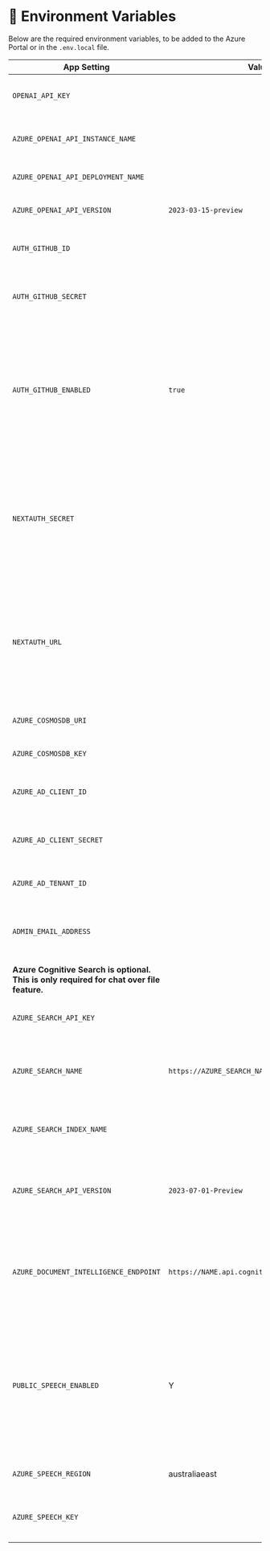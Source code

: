 # 🔑 Environment Variables

Below are the required environment variables, to be added to the Azure Portal or in the `.env.local` file.

| App Setting                                                                               | Value                                          | Note                                                                                                                                      |
|-------------------------------------------------------------------------------------------| ---------------------------------------------- | ----------------------------------------------------------------------------------------------------------------------------------------- |
| `OPENAI_API_KEY`                                                                          |                                                | API keys of your Azure OpenAI resource                                                                                                    |
| `AZURE_OPENAI_API_INSTANCE_NAME`                                                          |                                                | the name of your Azure OpenAI resource                                                                                                    |
| `AZURE_OPENAI_API_DEPLOYMENT_NAME`                                                        |                                                | The name of your model deployment                                                                                                         |
| `AZURE_OPENAI_API_VERSION`                                                                | `2023-03-15-preview`                           | API version when using gpt chat                                                                                                           |
| `AUTH_GITHUB_ID`                                                                          |                                                | Client ID of your GitHub OAuth application                                                                                                |
| `AUTH_GITHUB_SECRET`                                                                      |                                                | Client Secret of your GitHub OAuth application                                                                                            |
| `AUTH_GITHUB_ENABLED`                                                                     | `true`                                         | Whether GitHub login should be enabled (GitHub button appears). Must be "true" to enable, any other value (or blank) will disable.        |
| `NEXTAUTH_SECRET`                                                                         |                                                | Used to encrypt the NextAuth.js JWT, and to hash email verification tokens. **This is set by default as part of the deployment template** |
| `NEXTAUTH_URL`                                                                            |                                                | Current webs hosting domain name with HTTP or HTTPS. **This set by default as part of the deployment template**                           |
| `AZURE_COSMOSDB_URI`                                                                      |                                                | URL of the Azure CosmosDB                                                                                                                 |
| `AZURE_COSMOSDB_KEY`                                                                      |                                                | API Key for Azure Cosmos DB                                                                                                               |
| `AZURE_AD_CLIENT_ID`                                                                      |                                                | The client id specific to the application                                                                                                 |
| `AZURE_AD_CLIENT_SECRET`                                                                  |                                                | The client secret specific to the application                                                                                             |
| `AZURE_AD_TENANT_ID`                                                                      |                                                | The organisation Tenant ID                                                                                                                |
| `ADMIN_EMAIL_ADDRESS`                                                                     |                                                | Comma separated list of email addresses of the admin users ID                                                                             |
| **Azure Cognitive Search is optional. This is only required for chat over file feature.** |
| `AZURE_SEARCH_API_KEY`                                                                    |                                                | API Key of Azure Cognitive search                                                                                                         |
| `AZURE_SEARCH_NAME`                                                                       | `https://AZURE_SEARCH_NAME.search.windows.net` | The deployment name of your Azure Cognitive Search                                                                                        |
| `AZURE_SEARCH_INDEX_NAME`                                                                 |                                                | The index name with [vector search](https://learn.microsoft.com/en-us/azure/search/vector-search-overview) enabled                        |
| `AZURE_SEARCH_API_VERSION`                                                                | `2023-07-01-Preview`                           | API version which supports vector search `2023-07-01-Preview`                                                                             |
| `AZURE_DOCUMENT_INTELLIGENCE_ENDPOINT`                                                    | `https://NAME.api.cognitive.microsoft.com/`    | Endpoint url of the Azure document intelligence. The REGION is specific to your Azure resource location                                   |
| `PUBLIC_SPEECH_ENABLED`                                                                   | Y                                              | Whether speech should be enabled (microphone button appears). Must be "true" to enable, any other value (or blank) will disable.          |
| `AZURE_SPEECH_REGION`                                                                     | australiaeast                                  | Region of your Azure Speech service                                                                                                       |
| `AZURE_SPEECH_KEY`                                                                        |                                                | API Key of Azure Speech service                                                                                                           |
|                                                                                           |
